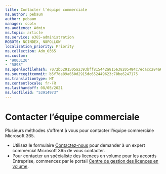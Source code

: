 ```yaml
---
title: Contacter l’équipe commerciale
ms.author: pebaum
author: pebaum
manager: scotv
ms.audience: Admin
ms.topic: article
ms.service: o365-administration
ROBOTS: NOINDEX, NOFOLLOW
localization_priority: Priority
ms.collection: Adm_O365
ms.custom:
- "9003120"
- "5898"
ms.openlocfilehash: 7072b5291505a2393bff815442a815638205484c7ecacc284a6fc52229fee470
ms.sourcegitcommit: b5f7da89a650d2915dc652449623c78be6247175
ms.translationtype: HT
ms.contentlocale: fr-FR
ms.lasthandoff: 08/05/2021
ms.locfileid: "53914973"
---
```

# <a name="contact-the-sales-team"></a>Contacter l’équipe commerciale

Plusieurs méthodes s’offrent à vous pour contacter l’équipe commerciale Microsoft 365.

- Utilisez le formulaire [Contactez-nous](https://go.microsoft.com/fwlink/p/?LinkId=518644&clcid=0x0409) pour demander à un expert commercial Microsoft 365 de vous contacter.
- Pour contacter un spécialiste des licences en volume pour les accords Entreprise, commencez par le portail [Centre de gestion des licences en volume](https://go.microsoft.com/fwlink/p/?LinkId=329762).
